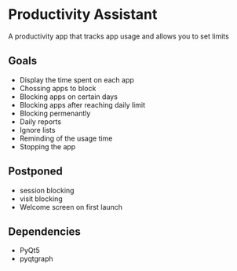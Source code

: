 # Productivity Assistant
A productivity app that tracks app usage and allows you to set limits

## Goals
- Display the time spent on each app
- Chossing apps to block
- Blocking apps on certain days
- Blocking apps after reaching daily limit
- Blocking permenantly
- Daily reports
- Ignore lists
- Reminding of the usage time
- Stopping the app

## Postponed
- session blocking
- visit blocking
- Welcome screen on first launch

## Dependencies
- PyQt5
- pyqtgraph
